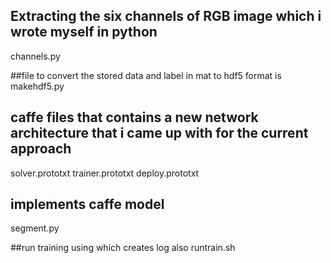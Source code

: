 ## Extracting the six channels of RGB image which i wrote myself in python
channels.py

##file to convert the stored data and label in mat to hdf5 format is
makehdf5.py

## caffe files that contains a new network architecture that i came up with for the current approach
solver.prototxt
trainer.prototxt
deploy.prototxt

## implements caffe model
segment.py

##run training using which creates log also
runtrain.sh

